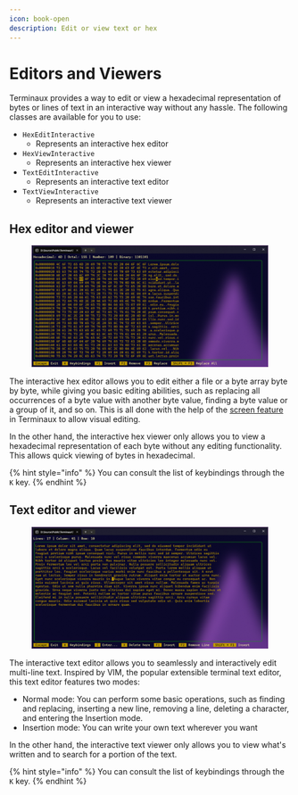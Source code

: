 ```yaml
---
icon: book-open
description: Edit or view text or hex
---
```


# Editors and Viewers

Terminaux provides a way to edit or view a hexadecimal representation of bytes or lines of text in an interactive way without any hassle. The following classes are available for you to use:

* `HexEditInteractive`
  * Represents an interactive hex editor
* `HexViewInteractive`
  * Represents an interactive hex viewer
* `TextEditInteractive`
  * Represents an interactive text editor
* `TextViewInteractive`
  * Represents an interactive text viewer

## Hex editor and viewer

<figure><img src="../../../.gitbook/assets/image (12) (1) (1) (1) (1).png" alt=""><figcaption></figcaption></figure>

The interactive hex editor allows you to edit either a file or a byte array byte by byte, while giving you basic editing abilities, such as replacing all occurrences of a byte value with another byte value, finding a byte value or a group of it, and so on. This is all done with the help of the [screen feature](../../console-tools/console-screen.md) in Terminaux to allow visual editing.

In the other hand, the interactive hex viewer only allows you to view a hexadecimal representation of each byte without any editing functionality. This allows quick viewing of bytes in hexadecimal.

{% hint style="info" %}
You can consult the list of keybindings through the `K` key.
{% endhint %}

## Text editor and viewer

<figure><img src="../../../.gitbook/assets/image (1) (1) (1) (1) (1) (1) (1) (1).png" alt=""><figcaption></figcaption></figure>

The interactive text editor allows you to seamlessly and interactively edit multi-line text. Inspired by VIM, the popular extensible terminal text editor, this text editor features two modes:

* Normal mode: You can perform some basic operations, such as finding and replacing, inserting a new line, removing a line, deleting a character, and entering the Insertion mode.
* Insertion mode: You can write your own text wherever you want

In the other hand, the interactive text viewer only allows you to view what's written and to search for a portion of the text.

{% hint style="info" %}
You can consult the list of keybindings through the `K` key.
{% endhint %}
